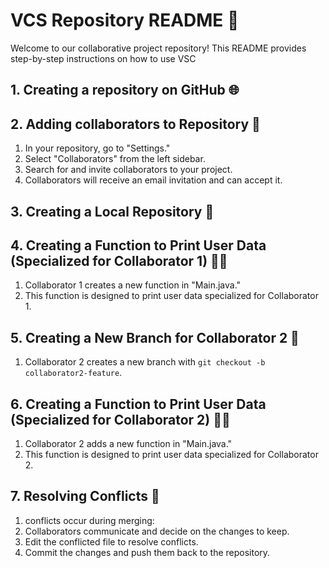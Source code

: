 # VCS Repository README 🚀

Welcome to our collaborative project repository! This README provides step-by-step instructions on how to use VSC

## 1. Creating a repository on GitHub 🌐


## 2. Adding collaborators to Repository 👥

1. In your repository, go to "Settings."
2. Select "Collaborators" from the left sidebar.
3. Search for and invite collaborators to your project.
4. Collaborators will receive an email invitation and can accept it.

## 3. Creating a Local Repository 🏡


## 4. Creating a Function to Print User Data (Specialized for Collaborator 1) 👨‍💻

1. Collaborator 1 creates a new function in "Main.java."
2. This function is designed to print user data specialized for Collaborator 1.

## 5. Creating a New Branch for Collaborator 2 🌱

1. Collaborator 2 creates a new branch with `git checkout -b collaborator2-feature`.

## 6. Creating a Function to Print User Data (Specialized for Collaborator 2) 👩‍💻

1. Collaborator 2 adds a new function in "Main.java."
2. This function is designed to print user data specialized for Collaborator 2.

## 7. Resolving Conflicts 🤝

1. conflicts occur during merging:
2. Collaborators communicate and decide on the changes to keep.
3. Edit the conflicted file to resolve conflicts.
4. Commit the changes and push them back to the repository.
